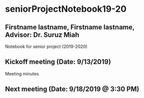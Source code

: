 # seniorProjectNotebook19-20
## Firstname lastname, Firstname lastname, Advisor: Dr. Suruz Miah


Notebook for senior project (2019-2020)



Kickoff meeting (Date: 9/13/2019)
---

Meeting minutes 


Next meeting (Date: 9/18/2019 @ 3:30 PM)
---
